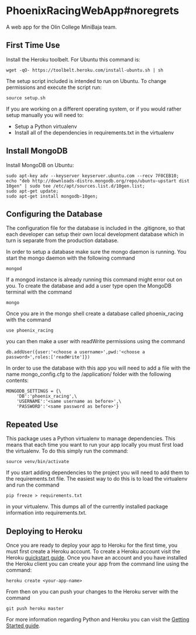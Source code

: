 PhoenixRacingWebApp#noregrets
===========
A web app for the Olin College MiniBaja team.

First Time Use
---------------
Install the Heroku toolbelt. For Ubuntu this command is:
```
wget -qO- https://toolbelt.heroku.com/install-ubuntu.sh | sh
```
The setup script included is intended to run on Ubuntu. To change permissions and execute the script run:
```
source setup.sh
```
If you are working on a different operating system, or if you would rather setup manually you will need to:
- Setup a Python virtualenv
- Install all of the dependencies in requirements.txt in the virtualenv

Install MongoDB
---------------
Install MongoDB on Ubuntu:
```
sudo apt-key adv --keyserver keyserver.ubuntu.com --recv 7F0CEB10;
echo "deb http://downloads-distro.mongodb.org/repo/ubuntu-upstart dist 10gen" | sudo tee /etc/apt/sources.list.d/10gen.list;
sudo apt-get update;
sudo apt-get install mongodb-10gen;
```

Configuring the Database
------------------------
The configuration file for the database is included in the .gitignore, so that each developer can setup their own local development database which in turn is separate from the production database.

In order to setup a database make sure the mongo daemon is running. You start the mongo daemon with the following command
```
mongod
``` 
If a mongod instance is already running this command might error out on you. To create the database and add a user type open the MongoDB terminal with the command
```
mongo
```
Once you are in the mongo shell create a database called phoenix_racing with the command
```
use phoenix_racing
```
you can then make a user with readWrite permissions using the command
```
db.addUser({user:'<choose a username>',pwd:'<choose a password>',roles:['readWrite']})
```

In order to use the database with this app you will need to add a file with the name mongo_config.cfg to the /application/ folder with the following contents:
```
MONGODB_SETTINGS = {\
	'DB':'phoenix_racing',\
	'USERNAME':'<same username as before>',\
	'PASSWORD':'<same password as before>'}
```
Repeated Use
------------
This package uses a Python virtualenv to manage dependencies. This means that each time you want to run your app locally you must first load the virtualenv. To do this simply run the command:
```
source venv/bin/activate
```
If you start adding dependencies to the project you will need to add them to the requirements.txt file. The easiest way to do this is to load the virtualenv and run the command
```
pip freeze > requirements.txt
```
in your virtualenv. This dumps all of the currently installed package information into requirements.txt.

Deploying to Heroku
------------------
Once you are ready to deploy your app to Heroku for the first time, you must first create a Heroku account. To create a Heroku account visit the Heroku [quickstart guide](https://devcenter.heroku.com/articles/quickstart). Once you have an account and you have installed the Heroku client you can create your app from the command line using the command:
```
heroku create <your-app-name>
```
From then on you can push your changes to the Heroku server with the command
```
git push heroku master
```

For more information regarding Python and Heroku you can visit the [Getting Started guide](https://devcenter.heroku.com/articles/getting-started-with-python).
